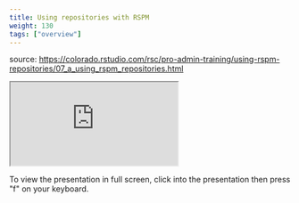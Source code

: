 ```yaml
---
title: Using repositories with RSPM
weight: 130
tags: ["overview"]
---
```


source: https://colorado.rstudio.com/rsc/pro-admin-training/using-rspm-repositories/07_a_using_rspm_repositories.html

<div class="resp-container">
  <iframe 
    src="https://colorado.rstudio.com/rsc/pro-admin-training/using-rspm-repositories/07_a_using_rspm_repositories.html" 
        class="resp-iframe" 
        gesture="media"  allow="encrypted-media" allowfullscreen>
  </iframe>
</div>


To view the presentation in full screen, click into the presentation then press "f" on your keyboard.

